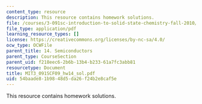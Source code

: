 ```yaml
---
content_type: resource
description: This resource contains homework solutions.
file: /courses/3-091sc-introduction-to-solid-state-chemistry-fall-2010/54baade81b9848d5da26f24b2e8caf5e_MIT3_091SCF09_hw14_sol.pdf
file_type: application/pdf
learning_resource_types: []
license: https://creativecommons.org/licenses/by-nc-sa/4.0/
ocw_type: OCWFile
parent_title: 14. Semiconductors
parent_type: CourseSection
parent_uid: f218eec6-2b6b-13b4-b233-61a7fc3abb81
resourcetype: Document
title: MIT3_091SCF09_hw14_sol.pdf
uid: 54baade8-1b98-48d5-da26-f24b2e8caf5e
---
```

This resource contains homework solutions.